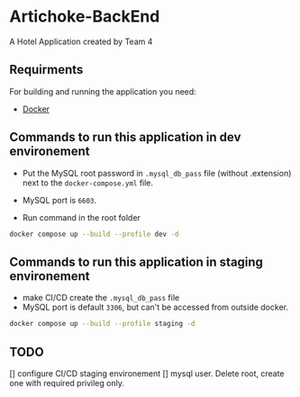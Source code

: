 # Artichoke-BackEnd

A Hotel Application created by Team 4

## Requirments

For building and running the application you need:
- [Docker](https://www.docker.com/)

## Commands to run this application in dev environement
- Put the MySQL root password in `.mysql_db_pass` file (without .extension) next to the `docker-compose.yml` file.
- MySQL port is `6603`.

- Run command in the root folder
```bash
docker compose up --build --profile dev -d
```

## Commands to run this application in staging environement
- make CI/CD create the `.mysql_db_pass` file
- MySQL port is default `3306`, but can't be accessed from outside docker.
```bash
docker compose up --build --profile staging -d
```


## TODO
[] configure CI/CD staging environement
[] mysql user. Delete root, create one with required privileg only.